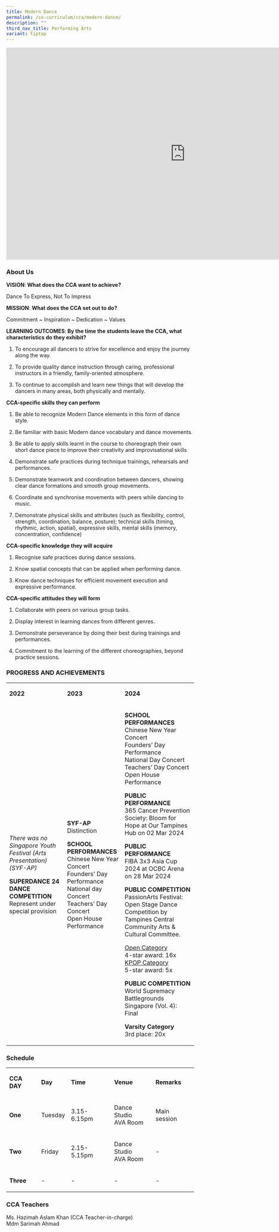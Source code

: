 ```yaml
---
title: Modern Dance
permalink: /co-curriculum/cca/modern-dance/
description: ""
third_nav_title: Performing Arts
variant: tiptap
---
```

<div class="iframe-wrapper">
<iframe height="569" width="960" allowfullscreen="true" frameborder="0" src="https://docs.google.com/presentation/d/1zA5anmO-LzqNNKqbvyGnrs2i8jKZTPGuAdKBam4F92U/embed?start=true&amp;loop=true&amp;delayms=3000"></iframe>
</div>
<h3>About Us</h3>
<p><strong>VISION</strong>:<strong> What does the CCA want to achieve?&nbsp;</strong>
</p>
<p>Dance To Express, Not To Impress</p>
<p><strong>MISSION</strong>: <strong>What does the CCA set out to do?</strong>
</p>
<p>Commitment ~ Inspiration ~ Dedication ~ Values</p>
<p><strong>LEARNING OUTCOMES</strong>:<strong> By the time the students leave the CCA, what characteristics do they exhibit?</strong>
</p>
<ol data-tight="true" class="tight">
<li>
<p>To encourage all dancers to strive for excellence and enjoy the journey
along the way.</p>
</li>
<li>
<p>To provide quality dance instruction through caring, professional instructors
in a friendly, family-oriented atmosphere.</p>
</li>
<li>
<p>To continue to accomplish and learn new things that will develop the dancers
in many areas, both physically and mentally.</p>
</li>
</ol>
<p><strong>CCA-specific skills they can perform</strong>
</p>
<ol data-tight="true" class="tight">
<li>
<p>Be able to recognize Modern Dance elements in this form of dance style.</p>
</li>
<li>
<p>Be familiar with basic Modern dance vocabulary and dance movements.</p>
</li>
<li>
<p>Be able to apply skills learnt in the course to choreograph their own
short dance piece to improve their creativity and improvisational skills</p>
</li>
<li>
<p>Demonstrate safe practices during technique trainings, rehearsals and
performances.</p>
</li>
<li>
<p>Demonstrate teamwork and coordination between dancers, showing clear dance
formations and smooth group movements.</p>
</li>
<li>
<p>Coordinate and synchronise movements with peers while dancing to music.</p>
</li>
<li>
<p>Demonstrate physical skills and attributes (such as flexibility, control,
strength, coordination, balance, posture); technical skills (timing, rhythmic,
action, spatial), expressive skills, mental skills (memory, concentration,
confidence)</p>
</li>
</ol>
<p><strong>CCA-specific knowledge they will acquire</strong>
</p>
<ol data-tight="true" class="tight">
<li>
<p>Recognise safe practices during dance sessions.</p>
</li>
<li>
<p>Know spatial concepts that can be applied when performing dance.</p>
</li>
<li>
<p>Know dance techniques for efficient movement execution and expressive
performance.</p>
</li>
</ol>
<p><strong>CCA-specific attitudes they will form</strong>
</p>
<ol data-tight="true" class="tight">
<li>
<p>Collaborate with peers on various group tasks.</p>
</li>
<li>
<p>Display interest in learning dances from different genres.</p>
</li>
<li>
<p>Demonstrate perseverance by doing their best during trainings and performances.</p>
</li>
<li>
<p>Commitment to the learning of the different choreographies, beyond practice
sessions.</p>
</li>
</ol>
<h3>PROGRESS AND ACHIEVEMENTS</h3>
<table style="minWidth: 75px">
<colgroup>
<col>
<col>
<col>
</colgroup>
<tbody>
<tr>
<td rowspan="1" colspan="1">
<p><strong>2022</strong>
</p>
</td>
<td rowspan="1" colspan="1">
<p><strong>2023</strong>
</p>
</td>
<td rowspan="1" colspan="1">
<p><strong>2024</strong>
</p>
</td>
</tr>
<tr>
<td rowspan="1" colspan="1">
<p><em>There was no Singapore Youth Festival (Arts Presentation) (SYF-AP)</em>
</p>
<p><strong>SUPERDANCE 24 DANCE COMPETITION</strong>
<br>Represent under special provision</p>
</td>
<td rowspan="1" colspan="1">
<p><strong>SYF-AP</strong>
<br>Distinction</p>
<p><strong>SCHOOL PERFORMANCES<br></strong>Chinese New Year Concert
<br>Founders’ Day Performance
<br>National day Concert
<br>Teachers’ Day Concert
<br>Open House Performance</p>
</td>
<td rowspan="1" colspan="1">
<p><strong>SCHOOL PERFORMANCES<br></strong>Chinese New Year Concert
<br>Founders’ Day Performance
<br>National Day Concert
<br>Teachers’ Day Concert
<br>Open House Performance<strong>&nbsp;</strong>
</p>
<p><strong>PUBLIC PERFORMANCE</strong>
<br>365 Cancer Prevention Society: Bloom for Hope at Our Tampines Hub on 02
Mar 2024</p>
<p><strong>PUBLIC PERFORMANCE</strong>
<br>FIBA 3x3 Asia Cup 2024 at OCBC Arena on 28 Mar 2024</p>
<p><strong>PUBLIC COMPETITION</strong>
<br>PassionArts Festival: Open Stage Dance Competition by Tampines Central
Community Arts &amp; Cultural Committee.</p>
<p><u>Open Category</u><strong><br></strong>4-star award: 16x<strong><br></strong><u>KPOP Category</u><strong><br></strong>5-star
award: 5x</p>
<p><strong>PUBLIC COMPETITION</strong>
<br>World Supremacy Battlegrounds Singapore (Vol. 4): Final</p>
<p><strong>Varsity Category<br></strong>3rd place: 20x</p>
</td>
</tr>
</tbody>
</table>
<h3>Schedule</h3>
<table style="minWidth: 125px">
<colgroup>
<col>
<col>
<col>
<col>
<col>
</colgroup>
<tbody>
<tr>
<td rowspan="1" colspan="1">
<p><strong>CCA DAY</strong>
</p>
</td>
<td rowspan="1" colspan="1">
<p><strong>Day</strong>
</p>
</td>
<td rowspan="1" colspan="1">
<p><strong>Time</strong>
</p>
</td>
<td rowspan="1" colspan="1">
<p><strong>Venue</strong>
</p>
</td>
<td rowspan="1" colspan="1">
<p><strong>Remarks</strong>
</p>
</td>
</tr>
<tr>
<td rowspan="1" colspan="1">
<p><strong>One</strong>
</p>
</td>
<td rowspan="1" colspan="1">
<p>Tuesday</p>
</td>
<td rowspan="1" colspan="1">
<p>3.15-6.15pm</p>
</td>
<td rowspan="1" colspan="1">
<p>Dance Studio
<br>AVA Room</p>
</td>
<td rowspan="1" colspan="1">
<p>Main session</p>
</td>
</tr>
<tr>
<td rowspan="1" colspan="1">
<p><strong>Two</strong>
</p>
</td>
<td rowspan="1" colspan="1">
<p>Friday</p>
</td>
<td rowspan="1" colspan="1">
<p>2.15-5.15pm</p>
</td>
<td rowspan="1" colspan="1">
<p>Dance Studio
<br>AVA Room</p>
</td>
<td rowspan="1" colspan="1">
<p>-</p>
</td>
</tr>
<tr>
<td rowspan="1" colspan="1">
<p><strong>Three</strong>
</p>
</td>
<td rowspan="1" colspan="1">
<p>-</p>
</td>
<td rowspan="1" colspan="1">
<p>-</p>
</td>
<td rowspan="1" colspan="1">
<p>-</p>
</td>
<td rowspan="1" colspan="1">
<p>-</p>
</td>
</tr>
</tbody>
</table>
<h3>CCA Teachers</h3>
<p>Ms. Hazimah Aslam Khan (CCA Teacher-in-charge)
<br>Mdm Sarimah Ahmad</p>